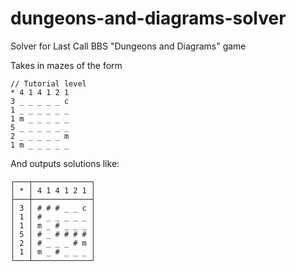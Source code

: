 # dungeons-and-diagrams-solver
Solver for Last Call BBS "Dungeons and Diagrams" game

Takes in mazes of the form
```
// Tutorial level
* 4 1 4 1 2 1
3 _ _ _ _ _ c
1 _ _ _ _ _ _
1 m _ _ _ _ _
5 _ _ _ _ _ _
2 _ _ _ _ _ m
1 m _ _ _ _ _
```

And outputs solutions like:

```
┌───┬─────────────┐
│ * │ 4 1 4 1 2 1 │
├───┼─────────────┤
│ 3 │ # # # _ _ c │
│ 1 │ # _ _ _ _ _ │
│ 1 │ m _ # _ _ _ │
│ 5 │ # _ # # # # │
│ 2 │ # _ _ _ # m │
│ 1 │ m _ # _ _ _ │
└───┴─────────────┘
```